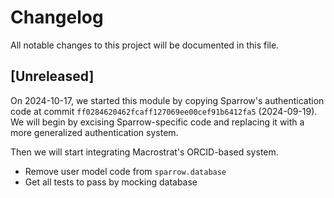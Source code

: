 # Changelog

All notable changes to this project will be documented in this file.

## [Unreleased]

On 2024-10-17, we started this module by copying Sparrow's authentication code
at commit `ff0284620462fcaff127069ee00cef91b6412fa5` (2024-09-19). We will
begin by excising Sparrow-specific code and replacing it with a more
generalized authentication system.

Then we will start integrating Macrostrat's ORCID-based system.

- Remove user model code from `sparrow.database`
- Get all tests to pass by mocking database
